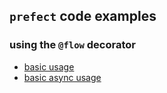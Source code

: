 ## `prefect` code examples

### using the `@flow` decorator
- [basic usage](flows/basic.py)
- [basic async usage](flows/basic_async.py)